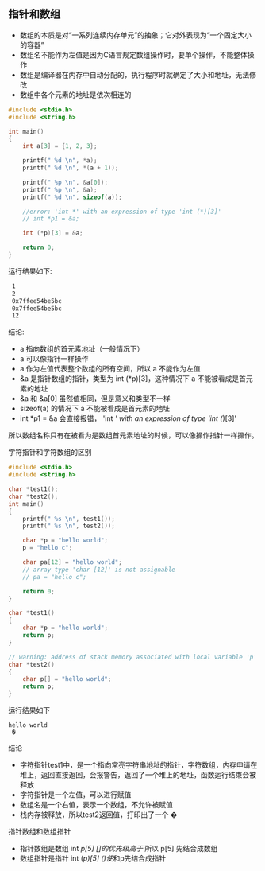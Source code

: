 ## 指针和数组

* 数组的本质是对“一系列连续内存单元”的抽象；它对外表现为“一个固定大小的容器”
* 数组名不能作为左值是因为C语言规定数组操作时，要单个操作，不能整体操作
* 数组是编译器在内存中自动分配的，执行程序时就确定了大小和地址，无法修改
* 数组中各个元素的地址是依次相连的

```C++
#include <stdio.h>
#include <string.h>

int main()
{
    int a[3] = {1, 2, 3};

    printf(" %d \n", *a);
    printf(" %d \n", *(a + 1));

    printf(" %p \n", &a[0]);
    printf(" %p \n", &a);
    printf(" %d \n", sizeof(a));

    //error: 'int *' with an expression of type 'int (*)[3]'
    // int *p1 = &a;

    int (*p)[3] = &a;

    return 0;
}
```
运行结果如下:
```bash
 1 
 2 
 0x7ffee54be5bc 
 0x7ffee54be5bc
 12
```
结论:
* a 指向数组的首元素地址（一般情况下）
* a 可以像指针一样操作
* a 作为左值代表整个数组的所有空间，所以 a 不能作为左值
* &a 是指针数组的指针，类型为 int (*p)[3]，这种情况下 a 不能被看成是首元素的地址
* &a 和 &a[0] 虽然值相同，但是意义和类型不一样
* sizeof(a) 的情况下 a 不能被看成是首元素的地址
* int *p1 = &a 会直接报错， 'int *' with an expression of type 'int (*)[3]'

所以数组名称只有在被看为是数组首元素地址的时候，可以像操作指针一样操作。


字符指针和字符数组的区别
```C++
#include <stdio.h>
#include <string.h>

char *test1();
char *test2();
int main()
{
    printf(" %s \n", test1());
    printf(" %s \n", test2());

    char *p = "hello world";
    p = "hello c";

    char pa[12] = "hello world";
    // array type 'char [12]' is not assignable
    // pa = "hello c";

    return 0;
}

char *test1()
{
    char *p = "hello world";
    return p;
}

// warning: address of stack memory associated with local variable 'p' returned [-Wreturn-stack-address]
char *test2()
{
    char p[] = "hello world";
    return p;
}
```
运行结果如下
```
hello world 
 � 
```
结论
* 字符指针test1中，是一个指向常亮字符串地址的指针，字符数组，内存申请在堆上，返回直接返回，会报警告，返回了一个堆上的地址，函数运行结束会被释放
* 字符指针是一个左值，可以进行赋值
* 数组名是一个右值，表示一个数组，不允许被赋值
* 栈内存被释放，所以test2返回值，打印出了一个 � 


指针数组和数组指针
* 指针数组是数组 int *p[5]  []的优先级高于* 所以 p[5] 先结合成数组
* 数组指针是指针 int (*p)[5] ()使*和p先结合成指针

